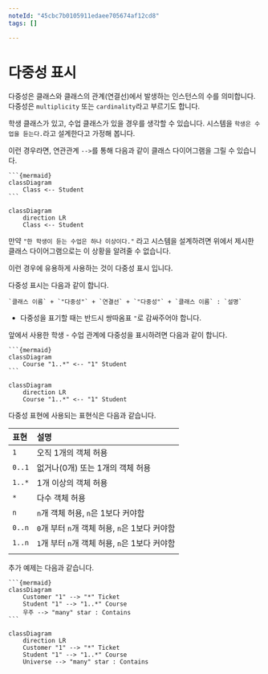 ```yaml
---
noteId: "45cbc7b0105911edaee705674af12cd8"
tags: []

---
```


# 다중성 표시

다중성은 클래스와 클래스의 관계(연결선)에서 발생하는 인스턴스의 수를 의미합니다. 다중성은 `multiplicity` 또는 `cardinality`라고 부르기도 합니다.

학생 클래스가 있고, 수업 클래스가 있을 경우를  생각할 수 있습니다. 시스템을 `학생은 수업을 듣는다.`라고 설계한다고 가정해 봅니다.

이런 경우라면, 연관관계 `-->`를 통해 다음과 같이 클래스 다이어그램을 그릴 수 있습니다.

````
```{mermaid}
classDiagram
    Class <-- Student
```
````

```{mermaid}
classDiagram
    direction LR
    Class <-- Student
```

만약 `"한 학생이 듣는 수업은 하나 이상이다."` 라고 시스템을 설계하려면 위에서 제시한 클래스 다이어그램으로는 이 상황을 알려줄 수 없습니다. 

이런 경우에 유용하게 사용하는 것이 다중성 표시 입니다.

다중성 표시는 다음과 같이 합니다.

```
`클래스 이름` + `"다중성"` + `연결선` + `"다중성"` + `클래스 이름` : `설명`
```
- 다중성을 표기할 때는 반드시 쌍따옴표 `"`로 감싸주어야 합니다.

앞에서 사용한 학생 - 수업 관계에 다중성을 표시하려면 다음과 같이 합니다.

````
```{mermaid}
classDiagram
    Course "1..*" <-- "1" Student  
```
````

```{mermaid}
classDiagram
    direction LR
    Course "1..*" <-- "1" Student  
```

다중성 표현에 사용되는 표현식은 다음과 같습니다.

|표현|설명|
|:--|:--|
|`1`|오직 1개의 객체 허용|
|`0..1`|없거나(0개) 또는 1개의 객체 허용|
|`1..*`|1개 이상의 객체 허용|
|`*`|다수 객체 허용|
|`n`|`n`개 객체 허용, `n`은 1보다 커야함|
|`0..n`|`0`개 부터 `n`개 객체 허용, `n`은 1보다 커야함|
|`1..n`|`1`개 부터 `n`개 객체 허용, `n`은 1보다 커야함|
|||


추가 예제는 다음과 같습니다.

````
```{mermaid}
classDiagram
    Customer "1" --> "*" Ticket
    Student "1" --> "1..*" Course
    우주 --> "many" star : Contains
```
````

```{mermaid}
classDiagram
    direction LR
    Customer "1" --> "*" Ticket
    Student "1" --> "1..*" Course
    Universe --> "many" star : Contains
```